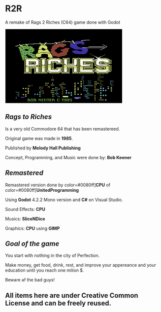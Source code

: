 # R2R
 A remake of Rags 2 Riches (C64) game done with Godot

![R2R Title Image](Graphics/title.png)

## _Rags to Riches_
Is a  very old Commodore 64 that has been remastereed.

Original game was made in **1985**.

Published by **Melody Hall Publishing**

Concept, Programming, and Music were done by: **Bob Keener**

## _Remastered_
Remastered version done by color=#0080ff]**CPU** of color=#0080ff]**UnitedProgramming**

Using **Godot** 4.2.2 Mono version and **C#** on Visual Studio.

Sound Effects: **CPU**

Musics: **SliceNDice**

Graphics: **CPU** using **GIMP**


## _Goal of the game_
You start with nothing in the city of Perfection.

Make money, get food, drink, rest, and improve your appereance and your education until you reach one milion $.

Beware af the bad guys!


## All items here are under Creative Common License and can be freely reused.
